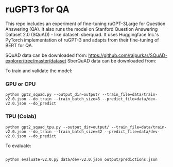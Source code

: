 # ruGPT3 for QA

This repo includes an experiment of fine-tuning ruGPT-3Large for Question Answering (QA). It also runs the model on Stanford Question Answering Dataset 2.0 (SQuAD) - like dataset: sberquad. It uses Huggingface Inc.'s PyTorch implementation of ruGPT-3 and adapts from their fine-tuning of BERT for QA. 

SQuAD data can be downloaded from: https://github.com/rajpurkar/SQuAD-explorer/tree/master/dataset
SberQuAD data can be downloaded from: 

To train and validate the model: 
### GPU or CPU

```
python gpt2_squad.py --output_dir=output/ --train_file=data/train-v2.0.json --do_train --train_batch_size=8 --predict_file=data/dev-v2.0.json --do_predict

```
### TPU (Colab)
```
python gpt2_squad_tpu.py --output_dir=output/ --train_file=data/train-v2.0.json --do_train --train_batch_size=32 --predict_file=data/dev-v2.0.json --do_predict

```

To evaluate: 

```

python evaluate-v2.0.py data/dev-v2.0.json output/predictions.json

```

